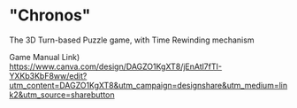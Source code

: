 # "Chronos"

The 3D Turn-based Puzzle game, with Time Rewinding mechanism

Game Manual Link)
https://www.canva.com/design/DAGZO1KgXT8/jEnAtl7fTI-YXKb3KbF8ww/edit?utm_content=DAGZO1KgXT8&utm_campaign=designshare&utm_medium=link2&utm_source=sharebutton
